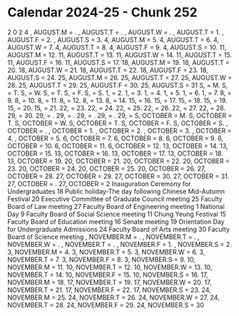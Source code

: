 # Calendar 2024-25 - Chunk 252

<!-- Chunk tokens: 918, Enriched tokens: 922 -->

2 0 2 4
, AUGUST.M = . , AUGUST.T = . , AUGUST.W = . , AUGUST.T = 1. , AUGUST.F = 2. , AUGUST.S = 3. 4, AUGUST.M = 5. 4, AUGUST.T = 6. 4, AUGUST.W = 7. 4, AUGUST.T = 8. 4, AUGUST.F = 9. 4, AUGUST.S = 10. 11, AUGUST.M = 12. 11, AUGUST.T = 13. 11, AUGUST.W = 14. 11, AUGUST.T = 15. 11, AUGUST.F = 16. 11, AUGUST.S = 17. 18, AUGUST.M = 19. 18, AUGUST.T = 20. 18, AUGUST.W = 21. 18, AUGUST.T = 22. 18, AUGUST.F = 23. 18, AUGUST.S = 24. 25, AUGUST.M = 26. 25, AUGUST.T = 27. 25, AUGUST.W = 28. 25, AUGUST.T = 29. 25, AUGUST.F = 30. 25, AUGUST.S = 31
S,  = M. S,  = T. S,  = W. S,  = T. S,  = F. S,  = S. 1,  = 2. 1,  = 3. 1,  = 4. 1,  = 5. 1,  = 6. 1,  = 7. 8,  = 9. 8,  = 10. 8,  = 11. 8,  = 12. 8,  = 13. 8,  = 14. 15,  = 16. 15,  = 17. 15,  = 18. 15,  = 19. 15,  = 20. 15,  = 21. 22,  = 23. 22,  = 24. 22,  = 25. 22,  = 26. 22,  = 27. 22,  = 28. 29,  = 30. 29,  = . 29,  = . 29,  = . 29,  = . 29,  = 
S, OCTOBER = M. S, OCTOBER = T. S, OCTOBER = W. S, OCTOBER = T. S, OCTOBER = F. S, OCTOBER = S. , OCTOBER = . , OCTOBER = 1. , OCTOBER = 2. , OCTOBER = 3. , OCTOBER = 4. , OCTOBER = 5. 6, OCTOBER = 7. 6, OCTOBER = 8. 6, OCTOBER = 9. 6, OCTOBER = 10. 6, OCTOBER = 11. 6, OCTOBER = 12. 13, OCTOBER = 14. 13, OCTOBER = 15. 13, OCTOBER = 16. 13, OCTOBER = 17. 13, OCTOBER = 18. 13, OCTOBER = 19. 20, OCTOBER = 21. 20, OCTOBER = 22. 20, OCTOBER = 23. 20, OCTOBER = 24. 20, OCTOBER = 25. 20, OCTOBER = 26. 27, OCTOBER = 28. 27, OCTOBER = 29. 27, OCTOBER = 30. 27, OCTOBER = 31. 27, OCTOBER = . 27, OCTOBER = 
2 Inauguration Ceremony for Undergraduates
18 Public holiday-The day following Chinese Mid-Autumn Festival
20 Executive Committee of Graduate Council meeting
25 Faculty Board of Law meeting
27 Faculty Board of Engineering meeting
1 National Day
9
Faculty Board of Social Science meeting
11 Chung Yeung Festival
15 Faculty Board of Education meeting
16 Senate meeting
19 Orientation Day for Undergraduate Admissions
24 Faculty Board of Arts meeting
30 Faculty Board of Science meeting
, NOVEMBER.M = . , NOVEMBER.T = . , NOVEMBER.W = . , NOVEMBER.T = . , NOVEMBER.F = 1. , NOVEMBER.S = 2. 3, NOVEMBER.M = 4. 3, NOVEMBER.T = 5. 3, NOVEMBER.W = 6. 3, NOVEMBER.T = 7. 3, NOVEMBER.F = 8. 3, NOVEMBER.S = 9. 10, NOVEMBER.M = 11. 10, NOVEMBER.T = 12. 10, NOVEMBER.W = 13. 10, NOVEMBER.T = 14. 10, NOVEMBER.F = 15. 10, NOVEMBER.S = 16. 17, NOVEMBER.M = 18. 17, NOVEMBER.T = 19. 17, NOVEMBER.W = 20. 17, NOVEMBER.T = 21. 17, NOVEMBER.F = 22. 17, NOVEMBER.S = 23. 24, NOVEMBER.M = 25. 24, NOVEMBER.T = 26. 24, NOVEMBER.W = 27. 24, NOVEMBER.T = 28. 24, NOVEMBER.F = 29. 24, NOVEMBER.S = 30